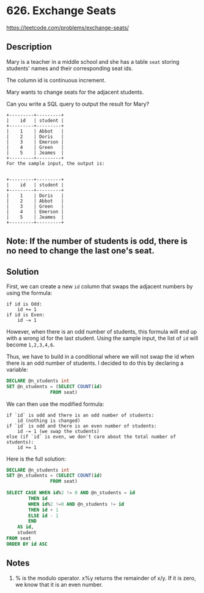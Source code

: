 # 626. Exchange Seats
https://leetcode.com/problems/exchange-seats/

## Description 
Mary is a teacher in a middle school and she has a table `seat` storing students' names and their corresponding seat ids.

The column id is continuous increment.
 

Mary wants to change seats for the adjacent students.
 

Can you write a SQL query to output the result for Mary?
 
```
+---------+---------+
|    id   | student |
+---------+---------+
|    1    | Abbot   |
|    2    | Doris   |
|    3    | Emerson |
|    4    | Green   |
|    5    | Jeames  |
+---------+---------+
For the sample input, the output is:
 

+---------+---------+
|    id   | student |
+---------+---------+
|    1    | Doris   |
|    2    | Abbot   |
|    3    | Green   |
|    4    | Emerson |
|    5    | Jeames  |
+---------+---------+
```

Note:
If the number of students is odd, there is no need to change the last one's seat.
---
## Solution

First, we can create a new `id` column that swaps the adjacent numbers by using the formula:
```
if id is Odd:
	id += 1
if id is Even:
	id -= 1
```

However, when there is an odd number of students, this formula will end up with a wrong id for the last student. Using the sample input, the list of `id` will become `1,2,3,4,6`.

Thus, we have to build in a conditional where we will not swap the id when there is an odd number of students. I decided to do this by declaring a variable:

```sql
DECLARE @n_students int
SET @n_students = (SELECT COUNT(id)
                FROM seat)
```

We can then use the modified formula:

```
if `id` is odd and there is an odd number of students:
	id (nothing is changed)
if `id` is odd and there is an even number of students:
	id -= 1 (we swap the students)
else (if `id` is even, we don't care about the total number of students):
	id += 1 

```

Here is the full solution:

```sql
DECLARE @n_students int
SET @n_students = (SELECT COUNT(id)
                FROM seat)
                
SELECT CASE WHEN id%2 != 0 AND @n_students = id
        THEN id
        WHEN id%2 !=0 AND @n_students != id
        THEN id + 1
        ELSE id - 1
        END
    AS id,
    student
FROM seat
ORDER BY id ASC
```

## Notes

1. % is the modulo operator. x%y returns the remainder of x/y. If it is zero, we know that it is an even number.
